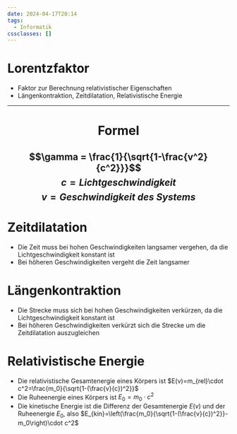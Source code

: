 ```yaml
---
date: 2024-04-17T20:14
tags:
  - Informatik
cssclasses: []
---
```

# Lorentzfaktor
- Faktor zur Berechnung relativistischer Eigenschaften
- Längenkontraktion, Zeitdilatation, Relativistische Energie

---
# <center>Formel</center>
$$\gamma = \frac{1}{\sqrt{1-\frac{v^2}{c^2}}}$$
$$c = Lichtgeschwindigkeit$$
$$v = Geschwindigkeit\;des\;Systems$$
---

# Zeitdilatation
- Die Zeit muss bei hohen Geschwindigkeiten langsamer vergehen, da die Lichtgeschwindigkeit konstant ist
- Bei höheren Geschwindigkeiten vergeht die Zeit langsamer

# Längenkontraktion
- Die Strecke muss sich bei hohen Geschwindigkeiten verkürzen, da die Lichtgeschwindigkeit konstant ist 
- Bei höheren Geschwindigkeiten verkürzt sich die Strecke um die Zeitdilatation auszugleichen

# Relativistische Energie
- Die relativistische Gesamtenergie eines Körpers ist
$E(v)=m_{rel}\cdot c^2=\frac{m_0}{\sqrt{1-(\frac{v}{c})^2}}$
- Die Ruheenergie eines Körpers ist
$E_0=m_0\cdot c^2$
- Die kinetische Energie ist die Differenz der Gesamtenergie $E(v)$ und der Ruheenergie $E_0$, also
$E_{kin}=\left(\frac{m_0}{\sqrt{1-(\frac{v}{c})^2}}-m_0\right)\cdot c^2$